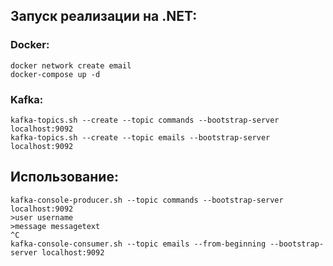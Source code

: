 ﻿## Запуск реализации на .NET:

### Docker:

```shell
docker network create email
docker-compose up -d
```

### Kafka:

```shell
kafka-topics.sh --create --topic commands --bootstrap-server localhost:9092
kafka-topics.sh --create --topic emails --bootstrap-server localhost:9092
```

## Использование:

```shell
kafka-console-producer.sh --topic commands --bootstrap-server localhost:9092
>user username
>message messagetext
^C
kafka-console-consumer.sh --topic emails --from-beginning --bootstrap-server localhost:9092
```